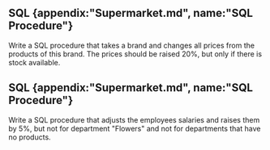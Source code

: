 ## SQL {appendix:"Supermarket.md", name:"SQL Procedure"}
Write a SQL procedure that takes a brand and changes all prices from the products of this brand. The prices should be raised 20%, but only if there is stock available.

## SQL {appendix:"Supermarket.md", name:"SQL Procedure"}
Write a SQL procedure that adjusts the employees salaries and raises them by 5%, but not for department "Flowers" and not for departments that have no products.